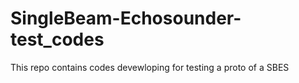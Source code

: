# SingleBeam-Echosounder-test_codes
 This repo contains codes devewloping for testing a proto of a SBES
